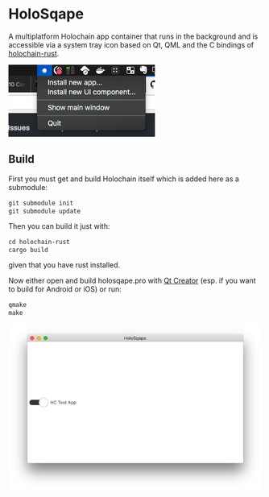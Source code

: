 # HoloSqape
A multiplatform Holochain app container that runs in the background and is accessible via a system tray icon based on Qt, QML and the C bindings of [holochain-rust](https://github.com/holochain/holochain-rust).

![](images/screenshots/system-tray.png)

## Build
First you must get and build Holochain itself which is added here as a submodule:

```
git submodule init
git submodule update
```

Then you can build it just with:

```
cd holochain-rust
cargo build
```

given that you have rust installed.

Now either open and build holosqape.pro with [Qt Creator](https://en.wikipedia.org/wiki/Qt_Creator) (esp. if you want to build for Android or iOS) or run:

```
qmake
make
```

![](images/screenshots/mainwindow.png)